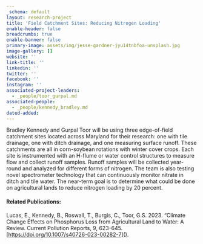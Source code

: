 ```yaml
---
_schema: default
layout: research-project
title: 'Field Catchment Sites: Reducing Nitrogen Loading'
enable-header: false
breadcrumbs: true
enable-banner: false
primary-image: assets/img/jesse-gardner-jyu14tnbfoa-unsplash.jpg
image-gallery: []
website: ''
link-title: ''
linkedin: ''
twitter: ''
facebook: ''
instagram: ''
associated-project-leaders:
  - _people/toor_gurpal.md
associated-people:
  - _people/kennedy_bradley.md
dated-added:
---
```

Bradley Kennedy and Gurpal Toor will be using three edge-of-field catchment sites located across Maryland for their research: one with tile drainage, one with ditch drainage, and one measuring surface runoff. These catchments are all in corn-soybean rotations with winter cover crops. Each site is instrumented with an H-flume or water control structures to measure flow and collect runoff samples. Runoff samples will be collected year-round and analyzed for different forms of nitrogen. The team is also testing novel spectrometer technology that can continuously monitor nitrate in ditch and tile water. The near-term goal is to determine what could be done on agricultural lands to reduce nitrogen loading by 20 percent.

#### Related Publications:

Lucas, E., Kennedy, B., Roswall, T., Burgis, C., Toor, G.S. 2023. “Climate Change Effects on Phosphorus Loss from Agricultural Land to Water: A Review. Current Pollution Reports, 9, 623-645. [https://doi.org/10.1007/s40726-023-00282-7]().
